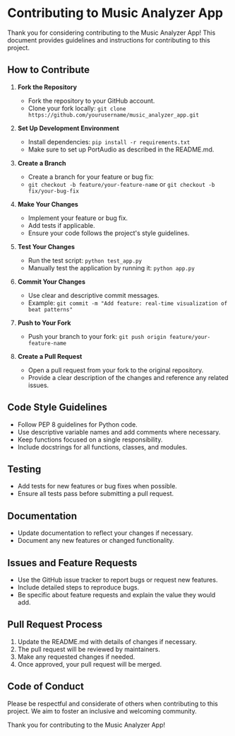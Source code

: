 # Contributing to Music Analyzer App

Thank you for considering contributing to the Music Analyzer App! This document provides guidelines and instructions for contributing to this project.

## How to Contribute

1. **Fork the Repository**
   - Fork the repository to your GitHub account.
   - Clone your fork locally: `git clone https://github.com/yourusername/music_analyzer_app.git`

2. **Set Up Development Environment**
   - Install dependencies: `pip install -r requirements.txt`
   - Make sure to set up PortAudio as described in the README.md.

3. **Create a Branch**
   - Create a branch for your feature or bug fix:
   - `git checkout -b feature/your-feature-name` or `git checkout -b fix/your-bug-fix`

4. **Make Your Changes**
   - Implement your feature or bug fix.
   - Add tests if applicable.
   - Ensure your code follows the project's style guidelines.

5. **Test Your Changes**
   - Run the test script: `python test_app.py`
   - Manually test the application by running it: `python app.py`

6. **Commit Your Changes**
   - Use clear and descriptive commit messages.
   - Example: `git commit -m "Add feature: real-time visualization of beat patterns"`

7. **Push to Your Fork**
   - Push your branch to your fork: `git push origin feature/your-feature-name`

8. **Create a Pull Request**
   - Open a pull request from your fork to the original repository.
   - Provide a clear description of the changes and reference any related issues.

## Code Style Guidelines

- Follow PEP 8 guidelines for Python code.
- Use descriptive variable names and add comments where necessary.
- Keep functions focused on a single responsibility.
- Include docstrings for all functions, classes, and modules.

## Testing

- Add tests for new features or bug fixes when possible.
- Ensure all tests pass before submitting a pull request.

## Documentation

- Update documentation to reflect your changes if necessary.
- Document any new features or changed functionality.

## Issues and Feature Requests

- Use the GitHub issue tracker to report bugs or request new features.
- Include detailed steps to reproduce bugs.
- Be specific about feature requests and explain the value they would add.

## Pull Request Process

1. Update the README.md with details of changes if necessary.
2. The pull request will be reviewed by maintainers.
3. Make any requested changes if needed.
4. Once approved, your pull request will be merged.

## Code of Conduct

Please be respectful and considerate of others when contributing to this project. We aim to foster an inclusive and welcoming community.

Thank you for contributing to the Music Analyzer App! 